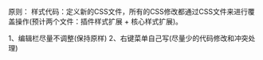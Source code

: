原则：
    样式代码：定义新的CSS文件，所有的CSS修改都通过CSS文件来进行覆盖操作(预计两个文件：插件样式扩展  +  核心样式扩展)。
    
1、编辑栏尽量不调整(保持原样)
2、右键菜单自己写(尽量少的代码修改和冲突处理)